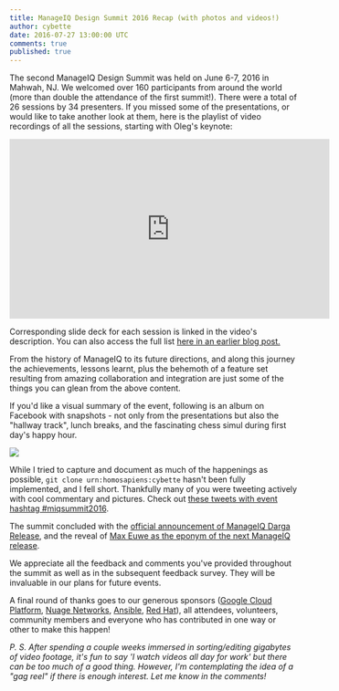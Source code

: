 ```yaml
---
title: ManageIQ Design Summit 2016 Recap (with photos and videos!)
author: cybette
date: 2016-07-27 13:00:00 UTC
comments: true
published: true
---
```


The second ManageIQ Design Summit was held on June 6-7, 2016 in Mahwah, NJ. We welcomed over 160 participants from around the world (more than double the attendance of the first summit!). There were a total of 26 sessions by 34 presenters. If you missed some of the presentations, or would like to take another look at them, here is the playlist of video recordings of all the sessions, starting with Oleg's keynote:

<iframe width="560" height="315" src="https://www.youtube.com/embed/videoseries?list=PLQAAGwo9CYO-4tQsnC6oWgzhPNOykOOMd" frameborder="0" allowfullscreen></iframe>

Corresponding slide deck for each session is linked in the video's description. You can also access the full list [here in an earlier blog post.](/blog/2016/06/presentation-slides-and-demo-videos-from-manageiq-design-summit/)

From the history of ManageIQ to its future directions, and along this journey the achievements, lessons learnt, plus the behemoth of a feature set resulting from amazing collaboration and integration are just some of the things you can glean from the above content. 

If you'd like a visual summary of the event, following is an album on Facebook with snapshots - not only from the presentations but also the "hallway track", lunch breaks, and the fascinating chess simul during first day's happy hour.

[![](/images/blog/MIQsummit2016_FB_album.png)](https://www.facebook.com/media/set/?set=a.942309235878230.1073741825.213973718711789&type=1&l=97ef097485)

While I tried to capture and document as much of the happenings as possible, `git clone urn:homosapiens:cybette` hasn't been fully implemented, and I fell short. Thankfully many of you were tweeting actively with cool commentary and pictures. Check out [these tweets with event hashtag #miqsummit2016](https://twitter.com/search?src=typd&q=%23miqsummit2016).

The summit concluded with the [official announcement of ManageIQ Darga Release](/blog/2016/06/darga-ga-announcement/), and the reveal of [Max Euwe as the eponym of the next ManageIQ release](/blog/2016/06/announce_e_name/).

We appreciate all the feedback and comments you've provided throughout the summit as well as in the subsequent feedback survey. They will be invaluable in our plans for future events.

A final round of thanks goes to our generous sponsors ([Google Cloud Platform](http://cloud.google.com/), [Nuage Networks](http://www.nuagenetworks.net/), [Ansible](http://www.ansible.com/), [Red Hat](http://www.redhat.com/)), all attendees, volunteers, community members and everyone who has contributed in one way or other to make this happen! 

*P. S. After spending a couple weeks immersed in sorting/editing gigabytes of video footage, it's fun to say 'I watch videos all day for work' but there can be too much of a good thing. However, I'm contemplating the idea of a "gag reel" if there is enough interest. Let me know in the comments!*